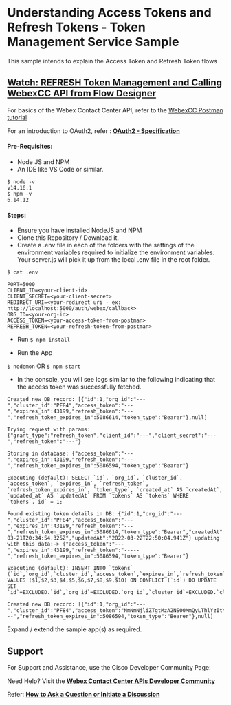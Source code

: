 # Understanding Access Tokens and Refresh Tokens - Token Management Service Sample

This sample intends to explain the Access Token and Refresh Token flows

## [Watch: REFRESH Token Management and Calling WebexCC API from Flow Designer](https://app.vidcast.io/share/c5876929-2d94-40b6-96e5-ae541b42b413)

For basics of the Webex Contact Center API, refer to the [WebexCC Postman tutorial](https://github.com/CiscoDevNet/webex-contact-center-api-samples/tree/main/postman-sample)

For an introduction to OAuth2, refer : **[OAuth2 - Specification](https://oauth.net/2/)**

#### Pre-Requisites:

- Node JS and NPM
- An IDE like VS Code or similar.

```
$ node -v
v14.16.1
$ npm -v
6.14.12
```

#### Steps:

- Ensure you have installed NodeJS and NPM
- Clone this Repository / Download it.
- Create a .env file in each of the folders with the settings of the environment variables required to initialize the environment variables. Your server.js will pick it up from the local .env file in the root folder.

`$ cat .env`

```
PORT=5000
CLIENT_ID=<your-client-id>
CLIENT_SECRET=<your-client-secret>
REDIRECT_URI=<your-redirect uri - ex: http://localhost:5000/auth/webex/callback>
ORG_ID=<your-org-id>
ACCESS_TOKEN=<your-access-token-from-postman>
REFRESH_TOKEN=<your-refresh-token-from-postman>
```

- Run `$ npm install`

- Run the App

`$ nodemon` OR `$ npm start`

- In the console, you will see logs similar to the following indicating that the access token was successfully fetched.

```
Created new DB record: [{"id":1,"org_id":"---","cluster_id":"PF84","access_token":"---","expires_in":43199,"refresh_token":"---","refresh_token_expires_in":5086614,"token_type":"Bearer"},null]

Trying request with params: {"grant_type":"refresh_token","client_id":"---","client_secret":"---","refresh_token":"---"}

Storing in database: {"access_token":"---","expires_in":43199,"refresh_token":"---","refresh_token_expires_in":5086594,"token_type":"Bearer"}

Executing (default): SELECT `id`, `org_id`, `cluster_id`, `access_token`, `expires_in`, `refresh_token`, `refresh_token_expires_in`, `token_type`, `created_at` AS `createdAt`, `updated_at` AS `updatedAt` FROM `tokens` AS `tokens` WHERE `tokens`.`id` = 1;

Found existing token details in DB: {"id":1,"org_id":"---","cluster_id":"PF84","access_token":"---","expires_in":43199,"refresh_token":"---","refresh_token_expires_in":5086614,"token_type":"Bearer","createdAt":"2022-03-21T20:34:54.325Z","updatedAt":"2022-03-22T22:50:04.941Z"} updating with this data:-> {"access_token":"---","expires_in":43199,"refresh_token":"-----","refresh_token_expires_in":5086594,"token_type":"Bearer"}

Executing (default): INSERT INTO `tokens` (`id`,`org_id`,`cluster_id`,`access_token`,`expires_in`,`refresh_token`,`refresh_token_expires_in`,`token_type`,`created_at`,`updated_at`) VALUES ($1,$2,$3,$4,$5,$6,$7,$8,$9,$10) ON CONFLICT (`id`) DO UPDATE SET `id`=EXCLUDED.`id`,`org_id`=EXCLUDED.`org_id`,`cluster_id`=EXCLUDED.`cluster_id`,`access_token`=EXCLUDED.`access_token`,`expires_in`=EXCLUDED.`expires_in`,`refresh_token`=EXCLUDED.`refresh_token`,`refresh_token_expires_in`=EXCLUDED.`refresh_token_expires_in`,`token_type`=EXCLUDED.`token_type`,`updated_at`=EXCLUDED.`updated_at`;

Created new DB record: [{"id":1,"org_id":"---","cluster_id":"PF84","access_token":"NmNmNjliZTgtMzA2NS00MmQyLThlYzItY2QwZjRkMmEzZGQzMTkyYzk3MzQtYmI0","expires_in":43199,"refresh_token":"---","refresh_token_expires_in":5086594,"token_type":"Bearer"},null]
```

Expand / extend the sample app(s) as required.

## Support

For Support and Assistance, use the Cisco Developer Community Page:

Need Help? Visit the **[Webex Contact Center APIs Developer Community](https://community.cisco.com/t5/contact-center/bd-p/j-disc-dev-contact-center)**

Refer: **[How to Ask a Question or Initiate a Discussion](https://community.cisco.com/t5/contact-center/webex-contact-center-apis-developer-community-and-support/m-p/4558270)**
